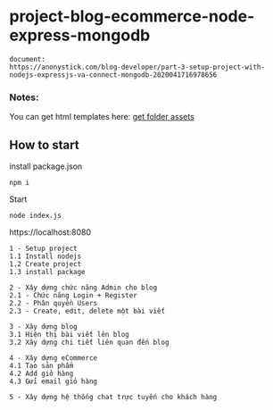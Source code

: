 # project-blog-ecommerce-node-express-mongodb

```
document:
https://anonystick.com/blog-developer/part-3-setup-project-with-nodejs-expressjs-va-connect-mongodb-2020041716978656
```

### Notes:

You can get html templates here: [get folder assets](https://anonystick.com/blog-developer/de-tai-build-mot-blog-chat-su-dung-nodejs-expressjs-mongodb-firebase-2020041522880531)

## How to start

install package.json

```
npm i
```

Start

```
node index.js
```

https://localhost:8080

```
1 - Setup project
1.1 Install nodejs
1.2 Create project
1.3 install package

2 - Xây dựng chức năng Admin cho blog
2.1 - Chức năng Login + Register
2.2 - Phân quyền Users
2.3 - Create, edit, delete một bài viết

3 - Xây dựng blog
3.1 Hiện thị bài viết lên blog
3.2 Xây dựng chi tiết liên quan đến blog

4 - Xây dựng eCommerce
4.1 Tạo sản phẩm
4.2 Add giỏ hàng
4.3 Gửi email giỏ hàng

5 - Xây dựng hệ thống chat trực tuyến cho khách hàng
```
